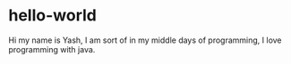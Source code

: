 # hello-world
Hi my name is Yash, I am sort of in my middle days of programming, I love programming with java.
